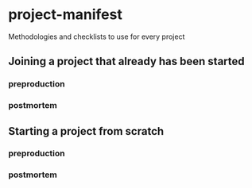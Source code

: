 # project-manifest
Methodologies and checklists to use for every project

## Joining a project that already has been started

### preproduction

### postmortem


## Starting a project from scratch

### preproduction

### postmortem
